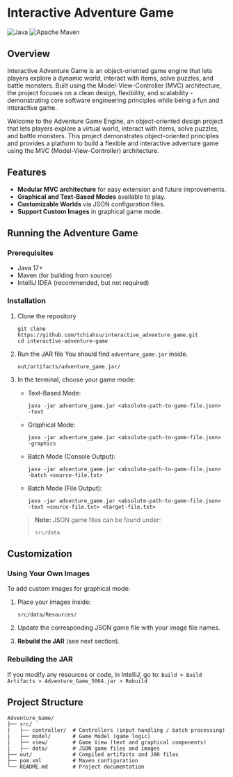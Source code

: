 # Interactive Adventure Game

![Java](https://img.shields.io/badge/java-%23ED8B00.svg?style=for-the-badge&logo=openjdk&logoColor=white)
![Apache Maven](https://img.shields.io/badge/Apache%20Maven-C71A36?style=for-the-badge&logo=Apache%20Maven&logoColor=white)


## Overview
Interactive Adventure Game is an object-oriented game engine that lets players explore a dynamic world, interact with items, solve puzzles, and battle monsters. Built using the Model-View-Controller (MVC) architecture, the project focuses on a clean design, flexibility, and scalability - demonstrating core software engineering principles while being a fun and interactive game.

Welcome to the Adventure Game Engine, an object-oriented design project that lets players explore a virtual world, interact with items, solve puzzles, and battle monsters. This project demonstrates object-oriented principles and provides a platform to build a flexible and interactive adventure game using the MVC (Model-View-Controller) architecture.

## Features
- **Modular MVC architecture** for easy extension and future improvements.
- **Graphical and Text-Based Modes** available to play.
- **Customizable Worlds** via JSON configuration files.
- **Support Custom Images** in graphical game mode.

## Running the Adventure Game

### Prerequisites
- Java 17+
- Maven (for building from source)
- IntelliJ IDEA (recommended, but not required)

### Installation
1. Clone the repository
   ```
   git clone https://github.com/tchiahsu/interactive_adventure_game.git
   cd interactive-adventure-game
   ```
   
2. Run the JAR file
   You should find `adventure_game.jar` inside.
   ```
   out/artifacts/adventure_game.jar/
   ```
   
3. In the terminal, choose your game mode:
   - Text-Based Mode:
     ```
     java -jar adventure_game.jar <absolute-path-to-game-file.json> -text
     ```
   - Graphical Mode:
     ```
     java -jar adventure_game.jar <absolute-path-to-game-file.json> -graphics
     ```
   - Batch Mode (Console Output):
     ```
     java -jar adventure_game.jar <absolute-path-to-game-file.json> -batch <source-file.txt>
     ```
   - Batch Mode (File Output):
     ```
     java -jar adventure_game.jar <absolute-path-to-game-file.json> -text <source-file.txt> <target-file.txt>
     ```
   > **Note:** JSON game files can be found under:
   > ```
   > src/data
   > ```

## Customization

### Using Your Own Images
To add custom images for graphical mode:
1. Place your images inside:
   ```
   src/data/Resources/
   ```
   
2. Update the corresponding JSON game file with your image file names.

3. **Rebuild the JAR** (see next section).

### Rebuilding the JAR
If you modify any resources or code, in IntelliJ, go to:
`Build > Build Artifacts > Adventure_Game_5004.jar > Rebuild`

## Project Structure
```
Adventure_Game/
├── src/
|   ├── controller/  # Controllers (input handling / batch processing)
|   ├── model/       # Game Model (game logic)
|   ├── view/        # Game View (text and graphical components)
|   ├── data/        # JSON game files and images
├── out/             # Compiled artifacts and JAR files
├── pom.xml          # Maven configuration
└── README.md        # Project documentation
```
